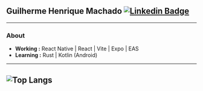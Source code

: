 ## Guilherme Henrique Machado [![Linkedin Badge](https://img.shields.io/badge/-Guilherme_Henrique-blue?style=flat-square&logo=Linkedin&logoColor=white&link=https://www.linkedin.com/in/wwwjsw/)](https://www.linkedin.com/in/wwwjsw/) 

---------------------------------------------------------------------------------------------------------------------------------------------------------------------------------
### About
-  **Working :** React Native | React | Vite | Expo | EAS
-  **Learning :** Rust | Kotlin (Android)

---------------------------------------------------------------------------------------------------------------------------------------------------------------------------------
![Top Langs](https://github-readme-stats.vercel.app/api/top-langs/?username=wwwjsw&langs_count=10)
---------------------------------------------------------------------------------------------------------------------------------------------------------------------------------
